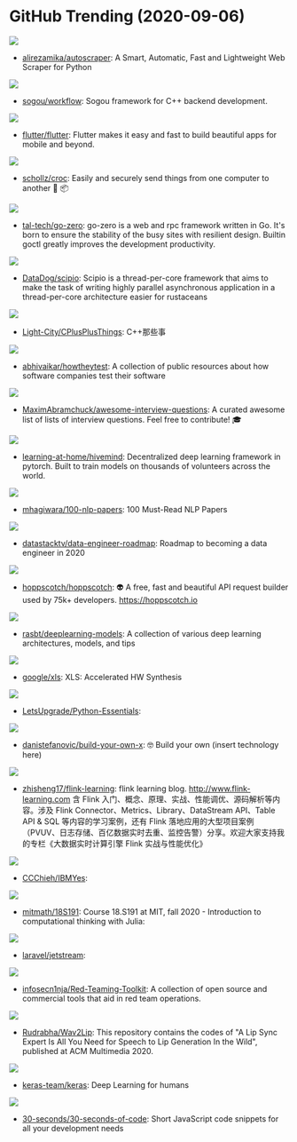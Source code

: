 # GitHub Trending (2020-09-06)

![](https://img.shields.io/badge/Python-New%20358-green?style=flat-square&logo=appveyor)
- [alirezamika/autoscraper](https://github.com/alirezamika/autoscraper): A Smart, Automatic, Fast and Lightweight Web Scraper for Python

![](https://img.shields.io/badge/C%2B%2B-New%20152-green?style=flat-square&logo=appveyor)
- [sogou/workflow](https://github.com/sogou/workflow): Sogou framework for C++ backend development.

![](https://img.shields.io/badge/Dart-New%20241-green?style=flat-square&logo=appveyor)
- [flutter/flutter](https://github.com/flutter/flutter): Flutter makes it easy and fast to build beautiful apps for mobile and beyond.

![](https://img.shields.io/badge/Go-New%20328-green?style=flat-square&logo=appveyor)
- [schollz/croc](https://github.com/schollz/croc): Easily and securely send things from one computer to another 🐊 📦

![](https://img.shields.io/badge/Go-New%20199-green?style=flat-square&logo=appveyor)
- [tal-tech/go-zero](https://github.com/tal-tech/go-zero): go-zero is a web and rpc framework written in Go. It's born to ensure the stability of the busy sites with resilient design. Builtin goctl greatly improves the development productivity.

![](https://img.shields.io/badge/Rust-New%2080-green?style=flat-square&logo=appveyor)
- [DataDog/scipio](https://github.com/DataDog/scipio): Scipio is a thread-per-core framework that aims to make the task of writing highly parallel asynchronous application in a thread-per-core architecture easier for rustaceans

![](https://img.shields.io/badge/C%2B%2B-New%20178-green?style=flat-square&logo=appveyor)
- [Light-City/CPlusPlusThings](https://github.com/Light-City/CPlusPlusThings): C++那些事

![](https://img.shields.io/badge/HTML-New%20269-green?style=flat-square&logo=appveyor)
- [abhivaikar/howtheytest](https://github.com/abhivaikar/howtheytest): A collection of public resources about how software companies test their software

![](https://img.shields.io/badge/none-New%20191-green?style=flat-square&logo=appveyor)
- [MaximAbramchuck/awesome-interview-questions](https://github.com/MaximAbramchuck/awesome-interview-questions): A curated awesome list of lists of interview questions. Feel free to contribute! 🎓

![](https://img.shields.io/badge/Python-New%2080-green?style=flat-square&logo=appveyor)
- [learning-at-home/hivemind](https://github.com/learning-at-home/hivemind): Decentralized deep learning framework in pytorch. Built to train models on thousands of volunteers across the world.

![](https://img.shields.io/badge/none-New%20363-green?style=flat-square&logo=appveyor)
- [mhagiwara/100-nlp-papers](https://github.com/mhagiwara/100-nlp-papers): 100 Must-Read NLP Papers

![](https://img.shields.io/badge/none-New%20239-green?style=flat-square&logo=appveyor)
- [datastacktv/data-engineer-roadmap](https://github.com/datastacktv/data-engineer-roadmap): Roadmap to becoming a data engineer in 2020

![](https://img.shields.io/badge/Vue-New%20315-green?style=flat-square&logo=appveyor)
- [hoppscotch/hoppscotch](https://github.com/hoppscotch/hoppscotch): 👽 A free, fast and beautiful API request builder used by 75k+ developers. https://hoppscotch.io

![](https://img.shields.io/badge/Jupyter%20Notebook-New%20120-green?style=flat-square&logo=appveyor)
- [rasbt/deeplearning-models](https://github.com/rasbt/deeplearning-models): A collection of various deep learning architectures, models, and tips

![](https://img.shields.io/badge/C%2B%2B-New%2093-green?style=flat-square&logo=appveyor)
- [google/xls](https://github.com/google/xls): XLS: Accelerated HW Synthesis

![](https://img.shields.io/badge/Jupyter%20Notebook-New%20112-green?style=flat-square&logo=appveyor)
- [LetsUpgrade/Python-Essentials](https://github.com/LetsUpgrade/Python-Essentials): 

![](https://img.shields.io/badge/none-New%20198-green?style=flat-square&logo=appveyor)
- [danistefanovic/build-your-own-x](https://github.com/danistefanovic/build-your-own-x): 🤓 Build your own (insert technology here)

![](https://img.shields.io/badge/Java-New%20181-green?style=flat-square&logo=appveyor)
- [zhisheng17/flink-learning](https://github.com/zhisheng17/flink-learning): flink learning blog. http://www.flink-learning.com 含 Flink 入门、概念、原理、实战、性能调优、源码解析等内容。涉及 Flink Connector、Metrics、Library、DataStream API、Table API & SQL 等内容的学习案例，还有 Flink 落地应用的大型项目案例（PVUV、日志存储、百亿数据实时去重、监控告警）分享。欢迎大家支持我的专栏《大数据实时计算引擎 Flink 实战与性能优化》

![](https://img.shields.io/badge/Batchfile-New%20201-green?style=flat-square&logo=appveyor)
- [CCChieh/IBMYes](https://github.com/CCChieh/IBMYes): 

![](https://img.shields.io/badge/HTML-New%20229-green?style=flat-square&logo=appveyor)
- [mitmath/18S191](https://github.com/mitmath/18S191): Course 18.S191 at MIT, fall 2020 - Introduction to computational thinking with Julia:

![](https://img.shields.io/badge/PHP-New%20249-green?style=flat-square&logo=appveyor)
- [laravel/jetstream](https://github.com/laravel/jetstream): 

![](https://img.shields.io/badge/none-New%2041-green?style=flat-square&logo=appveyor)
- [infosecn1nja/Red-Teaming-Toolkit](https://github.com/infosecn1nja/Red-Teaming-Toolkit): A collection of open source and commercial tools that aid in red team operations.

![](https://img.shields.io/badge/Python-New%20158-green?style=flat-square&logo=appveyor)
- [Rudrabha/Wav2Lip](https://github.com/Rudrabha/Wav2Lip): This repository contains the codes of "A Lip Sync Expert Is All You Need for Speech to Lip Generation In the Wild", published at ACM Multimedia 2020.

![](https://img.shields.io/badge/Python-New%2046-green?style=flat-square&logo=appveyor)
- [keras-team/keras](https://github.com/keras-team/keras): Deep Learning for humans

![](https://img.shields.io/badge/JavaScript-New%20314-green?style=flat-square&logo=appveyor)
- [30-seconds/30-seconds-of-code](https://github.com/30-seconds/30-seconds-of-code): Short JavaScript code snippets for all your development needs

